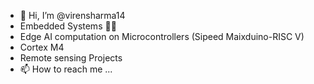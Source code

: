 - 👋 Hi, I’m @virensharma14
- Embedded Systems 👨‍💻
- Edge AI computation on Microcontrollers (Sipeed Maixduino-RISC V)
- Cortex M4
- Remote sensing Projects
- 📫 How to reach me ...

<!---
virensharma14/virensharma14 is a ✨ special ✨ repository because its `README.md` (this file) appears on your GitHub profile.
You can click the Preview link to take a look at your changes.
--->
